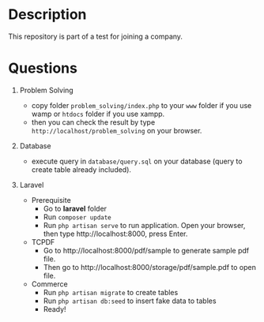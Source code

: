 # Description
This repository is part of a test for joining a company.

# Questions
1. Problem Solving
   - copy folder <code>problem_solving/index.php</code> to your <code>www</code> folder if you use wamp or <code>htdocs</code> folder if you use xampp.
   - then you can check the result by type <code>http://localhost/problem_solving</code> on your browser.

2. Database
   - execute query in <code>database/query.sql</code> on your database (query to create table already included).

3. Laravel
   - Prerequisite
      - Go to <b>laravel</b> folder
      - Run <code>composer update</code>
      - Run <code>php artisan serve</code> to run application. Open your browser, then type http://localhost:8000, press Enter.

   * TCPDF
      - Go to <link>http://localhost:8000/pdf/sample</link> to generate sample pdf file.
      - Then go to <link>http://localhost:8000/storage/pdf/sample.pdf</link> to open file.
   * Commerce
      - Run <code>php artisan migrate</code> to create tables
      - Run <code>php artisan db:seed</code> to insert fake data to tables
      - Ready!
